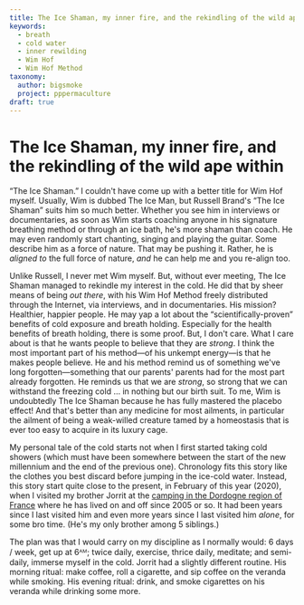 ```yaml
---
title: The Ice Shaman, my inner fire, and the rekindling of the wild ape within
keywords:
  - breath
  - cold water
  - inner rewilding
  - Wim Hof
  - Wim Hof Method
taxonomy:
  author: bigsmoke
  project: pppermaculture
draft: true
---
```


# The Ice Shaman, my inner fire, and the rekindling of the wild ape within

“The Ice Shaman.” I couldn't have come up with a better title for Wim Hof myself. Usually, Wim is dubbed The Ice Man, but Russell Brand's “The Ice Shaman” suits him so much better. Whether you see him in interviews or documentaries, as soon as Wim starts coaching anyone in his signature breathing method or through an ice bath, he's more shaman than coach. He may even randomly start chanting, singing and playing the guitar. Some describe him as a force of nature. That may be pushing it. Rather, he is _aligned to_ the full force of nature, _and_ he can help me and you re-align too.

Unlike Russell, I never met Wim myself. But, without ever meeting, The Ice Shaman managed to rekindle my interest in the cold. He did that by sheer means of being _out there_, with his Wim Hof Method freely distributed through the Internet, via interviews, and in documentaries. His mission? Healthier, happier people. He may yap a lot about the “scientifically-proven” benefits of cold exposure and breath holding. Especially for the health benefits of breath holding, there is some proof. But, I don't care. What I care about is that he wants people to believe that they are _strong_. I think the most important part of his method—of his unkempt energy—is that he makes people believe. He and his method remind us of something we've long forgotten—something that our parents' parents had for the most part already forgotten. He reminds us that we are _strong_, so strong that we can withstand the freezing cold … in nothing but our birth suit. To me, Wim is undoubtedly The Ice Shaman because he has fully mastered the placebo effect! And that's better than any medicine for most ailments, in particular the ailment of being a weak-willed creature tamed by a homeostasis that is ever too easy to acquire in its luxury cage.

<!-- TODO: Insert image here of Jorrit and me at the pond at Therme d'Astor -->

My personal tale of the cold starts not when I first started taking cold showers (which must have been somewhere between the start of the new millennium and the end of the previous one). Chronology fits this story like the clothes you best discard before jumping in the ice-cold water. Instead, this story start quite close to the present, in February of this year (2020), when I visited my brother Jorrit at the [camping in the Dordogne region of France](https://www.termedastor.com/en/) where he has lived on and off since 2005 or so. It had been years since I last visited him and even more years since I last visited him _alone_, for some bro time. (He's my only brother among 5 siblings.)

The plan was that I would carry on my discipline as I normally would: 6 days / week, get up at 6ᴬᴹ; twice daily, exercise, thrice daily, meditate; and semi-daily, immerse myself in the cold. Jorrit had a slightly different routine. His morning ritual: make coffee, roll a cigarette, and sip coffee on the veranda while smoking. His evening ritual: drink, and smoke cigarettes on his veranda while drinking some more.
